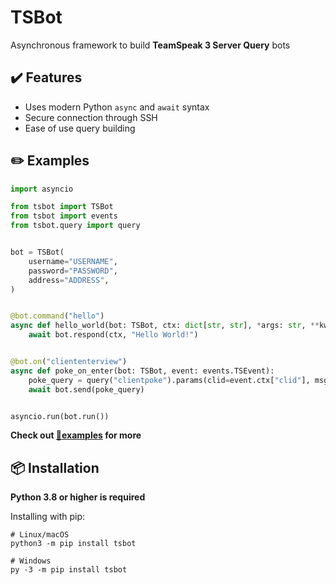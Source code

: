 # TSBot

Asynchronous framework to build **TeamSpeak 3 Server Query** bots

## ✔️ Features

- Uses modern Python `async` and `await` syntax
- Secure connection through SSH
- Ease of use query building

## ✏️ Examples

```python
import asyncio

from tsbot import TSBot
from tsbot import events
from tsbot.query import query


bot = TSBot(
    username="USERNAME",
    password="PASSWORD",
    address="ADDRESS",
)


@bot.command("hello")
async def hello_world(bot: TSBot, ctx: dict[str, str], *args: str, **kwargs: str):
    await bot.respond(ctx, "Hello World!")


@bot.on("cliententerview")
async def poke_on_enter(bot: TSBot, event: events.TSEvent):
    poke_query = query("clientpoke").params(clid=event.ctx["clid"], msg="Welcome to the server!")
    await bot.send(poke_query)


asyncio.run(bot.run())
```

**Check out [📁examples](/examples) for more**

## 📦 Installation

**Python 3.8 or higher is required**

Installing with pip:

```shell
# Linux/macOS
python3 -m pip install tsbot

# Windows
py -3 -m pip install tsbot
```
